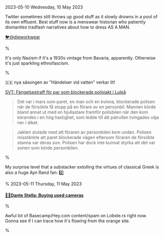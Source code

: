 2023-05-10 Wednesday, 10 May 2023

Twitter sometimes still throws up good stuff as it slowly drowns in a pool of its own effluent. Best stuff now is a menswear historian who patiently dismantles tradfash narratives about how to dress AS A MAN.

[🐦@dieworkwear](https://twitter.com/dieworkwear)

%

It's only Nazism if it's a 1930s vintage from Bavaria, apparently. Otherwise it's just sparkling ethnofascism.

%

&#x1F1F8;&#x1F1EA; nya säsongen av ”Händelser vid vatten” verkar lit! 

[SVT: Fängelsestraff för par som blockerade polisjakt i Luleå](https://www.svt.se/nyheter/lokalt/norrbotten/fangelsestraff-for-par-som-blockerade-polisjakt-i-lulea)

> Det var i mars som paret, en man och en kvinna, blockerade polisen när de försökte få stopp på en förare av en personbil. Mannen körde bland annat ut med en hjullastare framför polisbilen när den kom körandes i en hög hastighet, som ledde till att patrullen tvingades väja ner i diket.

> Jakten slutade med att föraren av personbilen kom undan. Polisen misstänkte att paret blockerade vägen eftersom föraren de försökte stanna var deras son. Polisen har dock inte kunnat styrka att det var sonen som körde personbilen.

%

My surprise level that a substacker extolling the virtues of classical Greek is also a huge Ayn Rand fan: 0️⃣

%
2023-05-11 Thursday, 11 May 2023

#### [🔗📸Dante Stella: Buying used cameras](https://themachineplanet.wordpress.com/2023/05/09/buying-used-cameras/)

%

Awful lot of Basecamp/Hey.com content/spam on Lobste.rs right now. Gonna see if I can trace how it's flowing from the orange site. 

%
